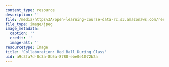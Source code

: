 ```yaml
---
content_type: resource
description: ''
file: /media/https%3A/open-learning-course-data-rc.s3.amazonaws.com/res-3-002-collaborative-design-and-creative-expression-with-arduino-microcontrollers-january-iap-2017/a9c3fa7d8c3a8b5a8788ebe0e1072b2a_CollaborationRedBall.jpg
file_type: image/jpeg
image_metadata:
  caption: ''
  credit: ''
  image-alt: ''
resourcetype: Image
title: 'Collaboration: Red Ball During Class'
uid: a9c3fa7d-8c3a-8b5a-8788-ebe0e1072b2a
---
```

